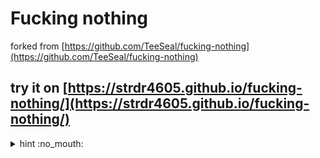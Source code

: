 # Fucking nothing

forked from [https://github.com/TeeSeal/fucking-nothing](https://github.com/TeeSeal/fucking-nothing)
## try it on [https://strdr4605.github.io/fucking-nothing/](https://strdr4605.github.io/fucking-nothing/)
<details>
<summary>hint :no_mouth:</summary>
Click somewhere on the page :point_up_2:
</details>
